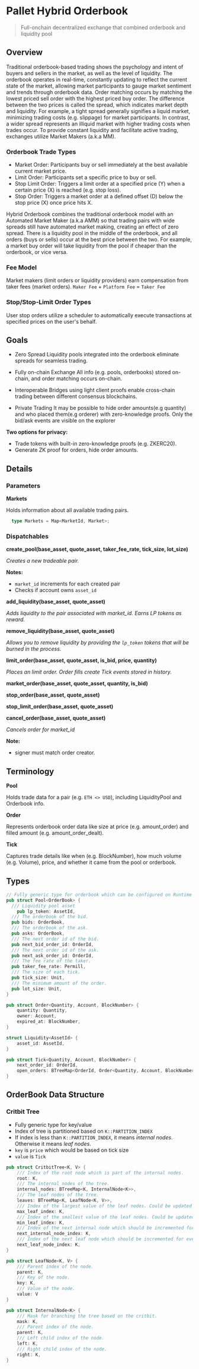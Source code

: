 # Pallet Hybrid Orderbook

> Full-onchain decentralized exchange that combined orderbook and liquidity pool

## Overview

Traditional orderbook-based trading shows the psychology and intent of buyers and sellers in the market, as well as the level of liquidity. The orderbook operates in real-time, constantly updating to reflect the current state of the market, allowing market participants to gauge market sentiment and trends through orderbook data. Order matching occurs by matching the lowest priced sell order with the highest priced buy order. The difference between the two prices is called the spread, which indicates market depth and liquidity. For example, a tight spread generally signifies a liquid market, minimizing trading costs (e.g. slippage) for market participants. In contrast, a wider spread represents an illiquid market with higher trading costs when trades occur. To provide constant liquidity and facilitate active trading, exchanges utilize Market Makers (a.k.a MM).

### Orderbook Trade Types

- Market Order: Participants buy or sell immediately at the best available current market price.
- Limit Order: Participants set a specific price to buy or sell.
- Stop Limit Order: Triggers a limit order at a specified price (Y) when a certain price (X) is reached (e.g. stop loss).
- Stop Order: Triggers a market order at a defined offset (D) below the stop price (X) once price hits X.

Hybrid Orderbook combines the traditional orderbook model with an Automated Market Maker (a.k.a AMM) so that trading pairs with wide spreads still have automated market making, creating an effect of zero spread. There is a liquidity pool in the middle of the orderbook, and all orders (buys or sells) occur at the best price between the two. For example, a market buy order will take liquidity from the pool if cheaper than the orderbook, or vice versa.

### Fee Model

Market makers (limit orders or liquidity providers) earn compensation from taker fees (market orders).
`Maker Fee` + `Platform Fee` = `Taker Fee`

### Stop/Stop-Limit Order Types

User stop orders utilize a scheduler to automatically execute transactions at specified prices on the user's behalf.

## Goals

- Zero Spread
  Liquidity pools integrated into the orderbook eliminate spreads for seamless trading.

- Fully on-chain Exchange
  All info (e.g. pools, orderbooks) stored on-chain, and order matching occurs on-chain.

- Interoperable
  Bridges using light client proofs enable cross-chain trading between different consensus blockchains.

- Private Trading
  It may be possible to hide order amounts(e.g quantity) and who placed them(e.g orderer) with zero-knowledge proofs. Only the bid/ask events are visible on the explorer

**Two options for privacy:**

- Trade tokens with built-in zero-knowledge proofs (e.g. ZKERC20).
- Generate ZK proof for orders, hide order amounts.

## Details

### Parameters

**Markets**

Holds information about all available trading pairs.

```rust
  type Markets = Map<MarketId, Market>;
```

### Dispatchables

**create_pool(base_asset, quote_asset, taker_fee_rate, tick_size, lot_size)**

_Creates a new tradeable pair._

**Notes:**

- `market_id` increments for each created pair
- Checks if account owns `asset_id`

**add_liquidity(base_asset, quote_asset)**

_Adds liquidity to the pair associated with market_id. Earns LP tokens as reward._

**remove_liquidity(base_asset, quote_asset)**

_Allows you to remove liquidity by providing the `lp_token` tokens that will be burned in the process._

**limit_order(base_asset, quote_asset, is_bid, price, quantity)**

_Places an limit order. Order fills create Tick events stored in history._

**market_order(base_asset, quote_asset, quantity, is_bid)**

**stop_order(base_asset, quote_asset)**

**stop_limit_order(base_asset, quote_asset)**

**cancel_order(base_asset, quote_asset)**

_Cancels order for market_id_

**Note:**

- signer must match order creator.

## Terminology

**Pool**

Holds trade data for a pair (e.g. `ETH <> USD`), including LiquidityPool and Orderbook info.

**Order**

Represents orderbook order data like size at price (e.g. amount_order) and filled amount (e.g. amount_order_dealt).

**Tick**

Captures trade details like when (e.g. BlockNumber), how much volume (e.g. Volume), price, and whether it came from the pool or orderbook.

## Types

```rust
// Fully generic type for orderbook which can be configured on Runtime
pub struct Pool<OrderBook> {
  /// Liquidity pool asset
	pub lp_token: AssetId,
  /// The orderbook of the bid.
  pub bids: OrderBook,
  /// The orderbook of the ask.
  pub asks: OrderBook,
  /// The next order id of the bid.
  pub next_bid_order_id: OrderId,
  /// The next order id of the ask.
  pub next_ask_order_id: OrderId,
  /// The fee rate of the taker.
  pub taker_fee_rate: Permill,
  /// The size of each tick.
  pub tick_size: Unit,
  /// The minimum amount of the order.
  pub lot_size: Unit,
}

pub struct Order<Quantity, Account, BlockNumber> {
    quantity: Quantity,
    owner: Account,
    expired_at: BlockNumber,
}

struct Liquidity<AssetId> {
	asset_id: AssetId,
}

pub struct Tick<Quantity, Account, BlockNumber> {
    next_order_id: OrderId,
    open_orders: BTreeMap<OrderId, Order<Quantity, Account, BlockNumber>>,
}
```

## OrderBook Data Structure

### Critbit Tree

- Fully generic type for key/value
- Index of tree is partitioned based on `K::PARTITION_INDEX`
- If index is less than `K::PARTITION_INDEX`, it means _internal nodes_. Otherwise it means _leaf nodes_.
- `key` is `price` which would be based on tick size
- `value` is `Tick`

```rust
pub struct CritbitTree<K, V> {
    /// Index of the root node which is part of the internal nodes.
    root: K,
    /// The internal nodes of the tree.
    internal_nodes: BTreeMap<K, InternalNode<K>>,
    /// The leaf nodes of the tree.
    leaves: BTreeMap<K, LeafNode<K, V>>,
    /// Index of the largest value of the leaf nodes. Could be updated for every insertion.
    max_leaf_index: K,
    /// Index of the smallest value of the leaf nodes. Could be updated for every insertion.
    min_leaf_index: K,
    /// Index of the next internal node which should be incremented for every insertion.
    next_internal_node_index: K,
    /// Index of the next leaf node which should be incremented for every insertion.
    next_leaf_node_index: K,
}

pub struct LeafNode<K, V> {
    /// Parent index of the node.
    parent: K,
    /// Key of the node.
    key: K,
    /// Value of the node.
    value: V
}

pub struct InternalNode<K> {
    /// Mask for branching the tree based on the critbit.
    mask: K,
    /// Parent index of the node.
    parent: K,
    /// Left child index of the node.
    left: K,
    /// Right child index of the node.
    right: K,
}
```
